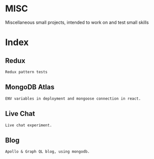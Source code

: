 # MISC
Miscellaneous small projects, intended to work on and test small skills

# Index
## Redux
`Redux pattern tests`
<br>

## MongoDB Atlas
`ENV variables in deployment and mongoose connection in react.`
<br>

## Live Chat
`Live chat experiment.`
<br>

## Blog
`Apollo & Graph QL blog, using mongodb.`